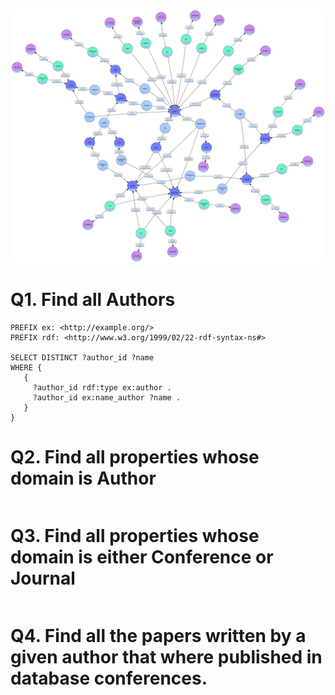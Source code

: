 ![schema.png](schema.png)

# Q1. Find all Authors
```
PREFIX ex: <http://example.org/>
PREFIX rdf: <http://www.w3.org/1999/02/22-rdf-syntax-ns#>

SELECT DISTINCT ?author_id ?name
WHERE {
   { 
     ?author_id rdf:type ex:author .
     ?author_id ex:name_author ?name .
   }
}
```
# Q2. Find all properties whose domain is Author
```

```

# Q3. Find all properties whose domain is either Conference or Journal
```

```

# Q4. Find all the papers written by a given author that where published in database conferences.